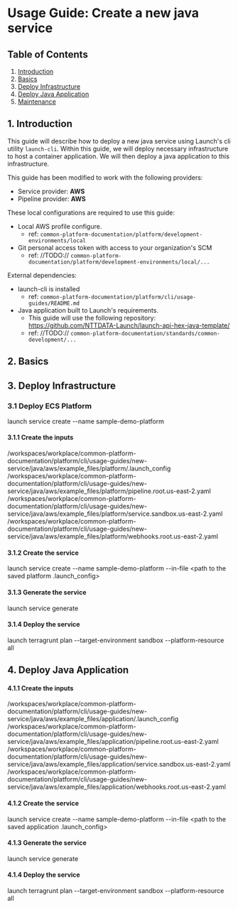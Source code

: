 # Usage Guide: Create a new java service
## **Table of Contents**
1. [Introduction](#introduction)
2. [Basics](#basics)
3. [Deploy Infrastructure](#deploy-infrastructure)
4. [Deploy Java Application](#deploy-java-application)
5. [Maintenance](#maintenance)

## 1. **Introduction**
This guide will describe how to deploy a new java service using Launch's cli utility `launch-cli`. Within this guide, we will deploy necessary infrastructure to host a container application. We will then deploy a java application to this infrastructure.

This guide has been modified to work with the following providers:

- Service provider: **AWS**
- Pipeline provider: **AWS**

These local configurations are required to use this guide:
- Local AWS profile configure.
  - ref: `common-platform-documentation/platform/development-environments/local`
- Git personal access token with access to your organization's SCM
  - ref: //TODO:// `common-platform-documentation/platform/development-environments/local/...`

External dependencies:
- launch-cli is installed
  - ref: `common-platform-documentation/platform/cli/usage-guides/README.md`
- Java application built to Launch's requirements.
  - This guide will use the following repository: https://github.com/NTTDATA-Launch/launch-api-hex-java-template/
  - ref: //TODO:// `common-platform-documentation/standards/common-development/...`

## 2. **Basics**




## 3. **Deploy Infrastructure**

### 3.1 Deploy ECS Platform


launch service create --name sample-demo-platform

#### 3.1.1 Create the inputs

/workspaces/workplace/common-platform-documentation/platform/cli/usage-guides/new-service/java/aws/example_files/platform/.launch_config
/workspaces/workplace/common-platform-documentation/platform/cli/usage-guides/new-service/java/aws/example_files/platform/pipeline.root.us-east-2.yaml
/workspaces/workplace/common-platform-documentation/platform/cli/usage-guides/new-service/java/aws/example_files/platform/service.sandbox.us-east-2.yaml
/workspaces/workplace/common-platform-documentation/platform/cli/usage-guides/new-service/java/aws/example_files/platform/webhooks.root.us-east-2.yaml

#### 3.1.2 Create the service

launch service create --name sample-demo-platform --in-file <path to the saved platform .launch_config>

#### 3.1.3 Generate the service
launch service generate

#### 3.1.4 Deploy the service
launch terragrunt plan --target-environment sandbox --platform-resource all


## 4. **Deploy Java Application**

#### 4.1.1 Create the inputs

/workspaces/workplace/common-platform-documentation/platform/cli/usage-guides/new-service/java/aws/example_files/application/.launch_config
/workspaces/workplace/common-platform-documentation/platform/cli/usage-guides/new-service/java/aws/example_files/application/pipeline.root.us-east-2.yaml
/workspaces/workplace/common-platform-documentation/platform/cli/usage-guides/new-service/java/aws/example_files/application/service.sandbox.us-east-2.yaml
/workspaces/workplace/common-platform-documentation/platform/cli/usage-guides/new-service/java/aws/example_files/application/webhooks.root.us-east-2.yaml

#### 4.1.2 Create the service

launch service create --name sample-demo-platform --in-file <path to the saved application .launch_config>

#### 4.1.3 Generate the service
launch service generate

#### 4.1.4 Deploy the service
launch terragrunt plan --target-environment sandbox --platform-resource all
